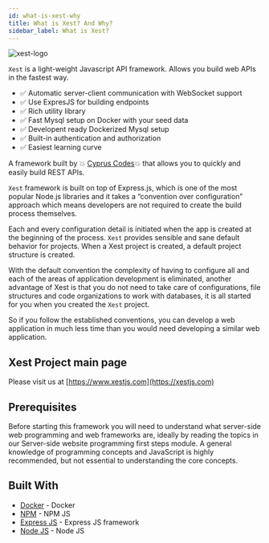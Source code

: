 ```yaml
---
id: what-is-xest-why
title: What is Xest? And Why?
sidebar_label: What is Xest?
---
```


![xest-logo](https://user-images.githubusercontent.com/1476886/147765281-e871657c-37a8-495d-b08b-c5dccf6334c3.png)

`Xest` is a light-weight Javascript API framework. Allows you build web APIs in the fastest way.

- :white_check_mark: Automatic server-client communication with WebSocket support
- :white_check_mark: Use ExpresJS for building endpoints
- :white_check_mark: Rich utility library
- :white_check_mark: Fast Mysql setup on Docker with your seed data
- :white_check_mark: Developent ready Dockerized Mysql setup
- :white_check_mark: Built-in authentication and authorization
- :white_check_mark: Easiest learning curve

A framework built by :boom: [Cyprus Codes](https://cypruscodes.com/):boom: that allows you to quickly and easily build REST APIs.

`Xest` framework is built on top of Express.js, which is one of the most popular Node.js libraries and it takes a “convention over configuration” approach which means developers are not required to create the build process themselves.

Each and every configuration detail is initiated when the app is created at the beginning of the process. `Xest` provides sensible and sane default behavior for projects. When a Xest project is created, a default project structure is created.

With the default convention the complexity of having to configure all and each of the areas of application development is eliminated, another advantage of Xest is that you do not need to take care of configurations, file structures and code organizations to work with databases, it is all started for you when you created the `Xest` project.

So if you follow the established conventions, you can develop a web application in much less time than you would need developing a similar web application.

## Xest Project main page

Please visit us at [https://www.xestjs.com](https://xestjs.com)

## Prerequisites

Before starting this framework you will need to understand what server-side web programming and web frameworks are, ideally by reading the topics in our Server-side website programming first steps module. A general knowledge of programming concepts and JavaScript is highly recommended, but not essential to understanding the core concepts.

<!-- ## Getting Started

This is a multi module maven project. Import as maven project with your favorite IDE to contribute. If you want create your first AWE project, use maven archetype `awe-boot-archetype` with version [![Version](https://img.shields.io/maven-central/v/com.almis.awe/awe-starter-parent.svg?label=maven%20central)](https://search.maven.org/search?q=g:%22com.almis.awe%22%20AND%20a:%22awe-starter-parent%22)

```bash
mvn -B archetype:generate \
 -DarchetypeGroupId=com.almis.awe \
 -DarchetypeArtifactId=awe-boot-archetype \
 -DarchetypeVersion=[Archetype version]
 -DgroupId=com.mycompany.app \
 -DartifactId=my-app \
 -Dversion=1.0-SNAPSHOT
``` -->

## Built With

- [Docker](https://www.docker.com/) - Docker
- [NPM](https://www.npmjs.com/) - NPM JS
- [Express JS](https://expressjs.com/) - Express JS framework
- [Node JS](https://nodejs.org/en/) - Node JS
  <!-- // - [Bootstrap](https://getbootstrap.com/) - Bootstrap web toolkit -->

<!-- [![StackShare](https://img.shields.io/badge/tech-stack-0690fa.svg?style=flat)](https://stackshare.io/almis-informatica-financiera/aweframework)

## Changelogs

Latest changelog file: [CHANGELOG.md](https://gitlab.com/aweframework/awe/-/blob/master/CHANGELOG.md) -->
<!--
## Contributing

Please read [CONTRIBUTING.md](https://gitlab.com/aweframework/awe/-/blob/master/CONTRIBUTING.md) for details on our code of conduct, and the process for submitting pull requests to us.

## License

All parts of AWE, **except the contents of the graphical charts library (HighCharts)**, are licensed
under Apache License v2.0 see the [LICENSE.md](https://gitlab.com/aweframework/awe/-/blob/master/LICENSE.md) file for details. -->
